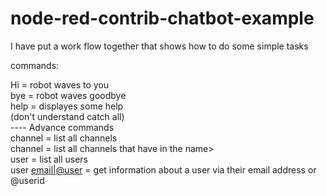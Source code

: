# node-red-contrib-chatbot-example

I have put a work flow together that shows how to do some simple tasks

commands:

Hi  = robot waves to you<br>
bye  = robot waves goodbye<br>
help  = displayes some help<br>
(don't understand catch all)<br>
---- Advance commands<br>
channel = list all channels<br>
channel <string>  = list all channels that have <string> in the name><br>
user   = list all users<br>
user <email|@user> =  get information about a user via their email address or @userid<br>



